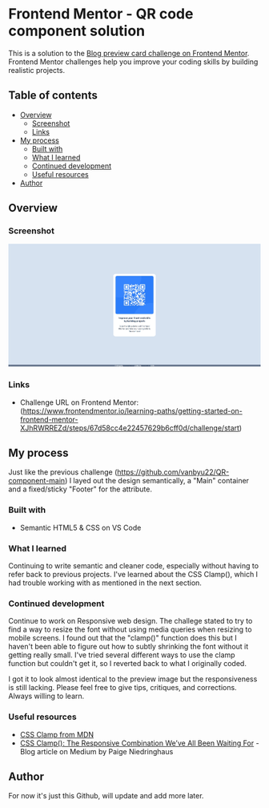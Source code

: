 # Frontend Mentor - QR code component solution

This is a solution to the [Blog preview card challenge on Frontend Mentor](https://www.frontendmentor.io/learning-paths/getting-started-on-frontend-mentor-XJhRWRREZd/steps/67d58cc4e22457629b6cff0d/challenge/start). Frontend Mentor challenges help you improve your coding skills by building realistic projects.

## Table of contents

- [Overview](#overview)
  - [Screenshot](#screenshot)
  - [Links](#links)
- [My process](#my-process)
  - [Built with](#built-with)
  - [What I learned](#what-i-learned)
  - [Continued development](#continued-development)
  - [Useful resources](#useful-resources)
- [Author](#author)

## Overview

### Screenshot

![Final Result](https://github.com/vanbyu22/QR-component-main/blob/464c778594712cbdab21f2d94a1b83a20749b386/Screenshot_15-3-2025_updated.jpeg)

### Links

- Challenge URL on Frontend Mentor: (https://www.frontendmentor.io/learning-paths/getting-started-on-frontend-mentor-XJhRWRREZd/steps/67d58cc4e22457629b6cff0d/challenge/start)

## My process

Just like the previous challenge (https://github.com/vanbyu22/QR-component-main) I layed out the design semantically, a "Main" container and a fixed/sticky "Footer" for the attribute.

### Built with

- Semantic HTML5 & CSS on VS Code

### What I learned

Continuing to write semantic and cleaner code, especially without having to refer back to previous projects. I've learned about the CSS Clamp(), which I had trouble working with as mentioned in the next section.

### Continued development

Continue to work on Responsive web design. The challege stated to try to find a way to resize the font without using media queries when resizing to mobile screens. I found out that the "clamp()" function does this but I haven't been able to figure out how to subtly shrinking the font without it getting really small. I've tried several different ways to use the clamp function but couldn't get it, so I reverted back to what I originally coded.

I got it to look almost identical to the preview image but the responsiveness is still lacking. Please feel free to give tips, critiques, and corrections. Always willing to learn.

### Useful resources

- [CSS Clamp from MDN](https://developer.mozilla.org/en-US/docs/Web/CSS/clamp)
- [CSS Clamp(): The Responsive Combination We’ve All Been Waiting For](https://blog.bitsrc.io/css-clamp-the-responsive-combination-weve-all-been-waiting-for-f1ce1981ea6e) - Blog article on Medium by Paige Niedringhaus

## Author

For now it's just this Github, will update and add more later.
